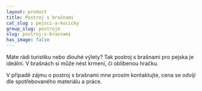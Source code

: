 ```yaml
---
layout: product
title: Postroj s brašnami
cat_slug : pejsci-a-kocicky
group_slug: postroje
slug: postroj-s-brasnami
has_image: false
---
```


Máte rádi turistiku nebo dlouhé výlety? Tak postroj s brašnami pro pejska je ideální. V brašnách si může nést krmení, či oblíbenou hračku.

V případě zájmu o postroj s brašnami mne prosím kontaktujte, cena se odvíjí dle spotřebovaného materiálu a práce.

